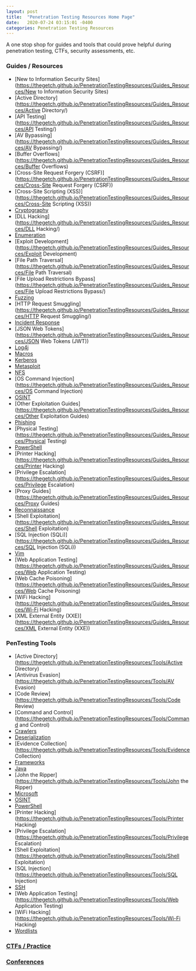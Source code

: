 ```yaml
---
layout: post
title:  "Penetration Testing Resources Home Page"
date:   2020-07-24 03:15:01 -0400
categories: Penetration Testing Resources
---
```

A one stop shop for guides and tools that could prove helpful during penetration testing, CTFs, security assessments, etc.

### Guides / Resources
* [New to Information Security Sites](https://thegetch.github.io/PenetrationTestingResources/Guides_Resources/New to Information Security Sites)
* [Active Directory](https://thegetch.github.io/PenetrationTestingResources/Guides_Resources/Active Directory/)
* [API Testing](https://thegetch.github.io/PenetrationTestingResources/Guides_Resources/API Testing/)
* [AV Bypassing](https://thegetch.github.io/PenetrationTestingResources/Guides_Resources/AV Bypassing/)
* [Buffer Overflows](https://thegetch.github.io/PenetrationTestingResources/Guides_Resources/Buffer Overflows)
* [Cross-Site Request Forgery (CSRF)](https://thegetch.github.io/PenetrationTestingResources/Guides_Resources/Cross-Site Request Forgery (CSRF))
* [Cross-Site Scripting (XSS)](https://thegetch.github.io/PenetrationTestingResources/Guides_Resources/Cross-Site Scripting (XSS))
* [Cryptography](https://thegetch.github.io/PenetrationTestingResources/Guides_Resources/Cryptography/)
* [DLL Hacking](https://thegetch.github.io/PenetrationTestingResources/Guides_Resources/DLL Hacking/)
* [Enumeration](https://thegetch.github.io/PenetrationTestingResources/Guides_Resources/Enumeration)
* [Exploit Development](https://thegetch.github.io/PenetrationTestingResources/Guides_Resources/Exploit Development)
* [File Path Traversal](https://thegetch.github.io/PenetrationTestingResources/Guides_Resources/File Path Traversal)
* [File Upload Restrictions Bypass](https://thegetch.github.io/PenetrationTestingResources/Guides_Resources/File Upload Restrictions Bypass/)
* [Fuzzing](https://thegetch.github.io/PenetrationTestingResources/Guides_Resources/Fuzzing/)
* [HTTP Request Smuggling](https://thegetch.github.io/PenetrationTestingResources/Guides_Resources/HTTP Request Smuggling/)
* [Incident Response](https://thegetch.github.io/PenetrationTestingResources/Guides_Resources/Incident%20Response/)
* [JSON Web Tokens](https://thegetch.github.io/PenetrationTestingResources/Guides_Resources/JSON Web Tokens (JWT))
* [Log4j](https://thegetch.github.io/PenetrationTestingResources/Guides_Resources/Log4j)
* [Macros](https://thegetch.github.io/PenetrationTestingResources/Guides_Resources/Macros)
* [Kerberos](https://thegetch.github.io/PenetrationTestingResources/Guides_Resources/Kerberos/)
* [Metasploit](https://thegetch.github.io/PenetrationTestingResources/Guides_Resources/Metasploit)
* [NFS](https://thegetch.github.io/PenetrationTestingResources/Guides_Resources/NFS)
* [OS Command Injection](https://thegetch.github.io/PenetrationTestingResources/Guides_Resources/OS Command Injection)
* [OSINT](https://thegetch.github.io/PenetrationTestingResources/Guides_Resources/OSINT)
* [Other Exploitation Guides](https://thegetch.github.io/PenetrationTestingResources/Guides_Resources/Other Exploitation Guides)
* [Phishing](https://thegetch.github.io/PenetrationTestingResources/Guides_Resources/Phishing)
* [Physical Testing](https://thegetch.github.io/PenetrationTestingResources/Guides_Resources/Physical Testing)
* [PowerShell](https://thegetch.github.io/PenetrationTestingResources/Guides_Resources/PowerShell)
* [Printer Hacking](https://thegetch.github.io/PenetrationTestingResources/Guides_Resources/Printer Hacking)
* [Privilege Escalation](https://thegetch.github.io/PenetrationTestingResources/Guides_Resources/Privilege Escalation)
* [Proxy Guides](https://thegetch.github.io/PenetrationTestingResources/Guides_Resources/Proxy Guides)
* [Reconnaissance](https://thegetch.github.io/PenetrationTestingResources/Guides_Resources/Reconnaissance)
* [Shell Exploitation](https://thegetch.github.io/PenetrationTestingResources/Guides_Resources/Shell Exploitation)
* [SQL Injection (SQLi)](https://thegetch.github.io/PenetrationTestingResources/Guides_Resources/SQL Injection (SQLi))
* [Vim](https://thegetch.github.io/PenetrationTestingResources/Guides_Resources/Vim)
* [Web Application Testing](https://thegetch.github.io/PenetrationTestingResources/Guides_Resources/Web Application Testing)
* [Web Cache Poisoning](https://thegetch.github.io/PenetrationTestingResources/Guides_Resources/Web Cache Poisoning)
* [WiFi Hacking](https://thegetch.github.io/PenetrationTestingResources/Guides_Resources/Wi-Fi Hacking)
* [XML External Entity (XXE)](https://thegetch.github.io/PenetrationTestingResources/Guides_Resources/XML External Entity (XXE))

### PenTesting Tools
* [Active Directory](https://thegetch.github.io/PenetrationTestingResources/Tools/Active Directory)
* [Antivirus Evasion](https://thegetch.github.io/PenetrationTestingResources/Tools/AV Evasion)
* [Code Review](https://thegetch.github.io/PenetrationTestingResources/Tools/Code Review)
* [Command and Control](https://thegetch.github.io/PenetrationTestingResources/Tools/Command and Control)
* [Crawlers](https://thegetch.github.io/PenetrationTestingResources/Tools/Crawlers)
* [Deserialization](https://thegetch.github.io/PenetrationTestingResources/Tools/Deserialization)
* [Evidence Collection](https://thegetch.github.io/PenetrationTestingResources/Tools/Evidence Collection)
* [Frameworks](https://thegetch.github.io/PenetrationTestingResources/Tools/Frameworks)
* [Java](https://thegetch.github.io/PenetrationTestingResources/Tools/Java)
* [John the Ripper](https://thegetch.github.io/PenetrationTestingResources/Tools/John the Ripper)
* [Microsoft](https://thegetch.github.io/PenetrationTestingResources/Tools/Microsoft)
* [OSINT](https://thegetch.github.io/PenetrationTestingResources/Tools/OSINT)
* [PowerShell](https://thegetch.github.io/PenetrationTestingResources/Tools/PowerShell)
* [Printer Hacking](https://thegetch.github.io/PenetrationTestingResources/Tools/Printer Hacking)
* [Privilege Escalation](https://thegetch.github.io/PenetrationTestingResources/Tools/Privilege Escalation)
* [Shell Exploitation](https://thegetch.github.io/PenetrationTestingResources/Tools/Shell Exploitation)
* [SQL Injection](https://thegetch.github.io/PenetrationTestingResources/Tools/SQL Injection)
* [SSH](https://thegetch.github.io/PenetrationTestingResources/Tools/SSH)
* [Web Application Testing](https://thegetch.github.io/PenetrationTestingResources/Tools/Web Application Testing)
* [WiFi Hacking](https://thegetch.github.io/PenetrationTestingResources/Tools/Wi-Fi Hacking)
* [Wordlists](https://thegetch.github.io/PenetrationTestingResources/Tools/Wordlists)

### [CTFs / Practice](https://thegetch.github.io/PenetrationTestingResources/CTFs_Practice/CTFs_Practice)

### [Conferences](https://thegetch.github.io/PenetrationTestingResources/CTFs_Practice/Conferences)
